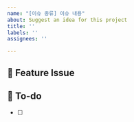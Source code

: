 ```yaml
---
name: "[이슈 종류] 이슈 내용"
about: Suggest an idea for this project
title: ''
labels: ''
assignees: ''

---
```


## 📌  Feature Issue
<!-- 구현할 기능에 대한 내용을 설명해주세요. -->


## 📝  To-do
<!-- 해야 할 일들을 적어주세요. -->
- [ ]
